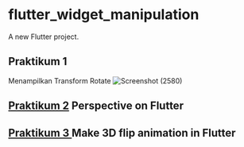 # flutter_widget_manipulation

A new Flutter project.

## Praktikum 1 
Menampilkan Transform Rotate 
![Screenshot (2580)](https://user-images.githubusercontent.com/75615789/190940511-dc224f0c-6f41-47e3-9171-f1c2dd0acff8.png)

## [Praktikum 2](https://medium.com/flutter/perspective-on-flutter-6f832f4d912e) Perspective on Flutter


## [Praktikum 3 ](https://medium.com/flutter-community/make-3d-flip-animation-in-flutter-16c006bb3798) Make 3D flip animation in Flutter
